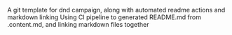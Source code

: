 A git template for dnd campaign, along with automated readme actions and markdown linking
Using CI pipeline to generated README.md from .content.md, and linking markdown files together
